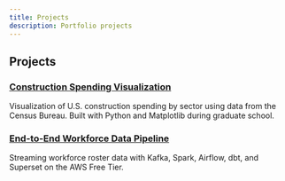 ```yaml
---
title: Projects
description: Portfolio projects
---
```


## Projects

### [Construction Spending Visualization](construction-spending/)

Visualization of U.S. construction spending by sector using data from the Census Bureau. Built with Python and Matplotlib during graduate school.

### [End-to-End Workforce Data Pipeline](workforce-pipeline/)

Streaming workforce roster data with Kafka, Spark, Airflow, dbt, and Superset on the AWS Free Tier.
